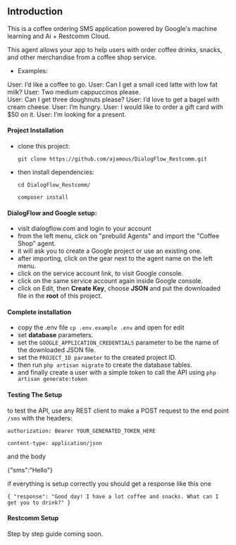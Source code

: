 ## Introduction

This is a coffee ordering SMS application powered by Google's machine learning and Ai + Restcomm Cloud.

This agent allows your app to help users with order coffee drinks, snacks, and other merchandise from a coffee shop service. 

* Examples: 

User: I’d like a coffee to go. 
User: Can I get a small iced latte with low fat milk? 
User: Two medium cappuccinos please.  
User: Can I get three doughnuts please? 
User: I’d love to get a bagel with cream cheese. 
User: I’m hungry. 
User: I would like to order a gift card with $50 on it. 
User: I’m looking for a present.


#### Project Installation
* clone this project:

    ``git clone https://github.com/ajamous/DialogFlow_Restcomm.git``

* then install dependencies:

    ``cd DialogFlow_Restcomm/``
    
    ``composer install``
#### DialogFlow and Google setup:
* visit dialogflow.com and login to your account
* from the left menu, click on "prebuild Agents" and import the "Coffee Shop" agent.
* it will ask you to create a Google project or use an existing one.
* after importing, click on the gear next to the agent name on the left menu.
* click on the service account link, to visit Google console.
* click on the same service account again inside Google console.
* click on Edit, then **Create Key**, choose **JSON** and put the downloaded file in the **root** of this project.

#### Complete installation
* copy the .env file `cp .env.example .env` and open for edit
* set **database** parameters.
* set the `GOOGLE_APPLICATION_CREDENTIALS` parameter to be the name of the downloaded JSON file.
* set the `PROJECT_ID parameter` to the created project ID.
* then run `php artisan migrate` to create the database tables.
* and finally create a user with a simple token to call the API using
`php artisan generate:token`

 #### Testing The Setup
 to test the API, use any REST client to make a POST request to the end point 
 `/sms`
 with the headers:
 
 `authorization: Bearer YOUR_GENERATED_TOKEN_HERE`
 
 `content-type: application/json`
 
 and  the body
 
 {"sms":"Hello"}
 
if everything is setup correctly you should get a response like this one


``{
  "response": "Good day! I have a lot coffee and snacks. What can I get you to drink?"
  }``
  
 #### Restcomm Setup 
  
Step by step guide coming soon. 

